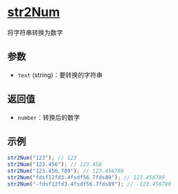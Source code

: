 # [str2Num](../../../src/string/str2Num.ts)

将字符串转换为数字

## 参数

- `text` (string)：要转换的字符串

## 返回值

- `number`：转换后的数字

## 示例

```js
str2Num("123"); // 123
str2Num("123.456"); // 123.456
str2Num("123.456.789"); // 123.456789
str2Num("fdsf12fd3.4fsdf56.7fds89"); // 123.456789
str2Num("-fdsf12fd3.4fsdf56.7fds89"); // -123.456789
```
